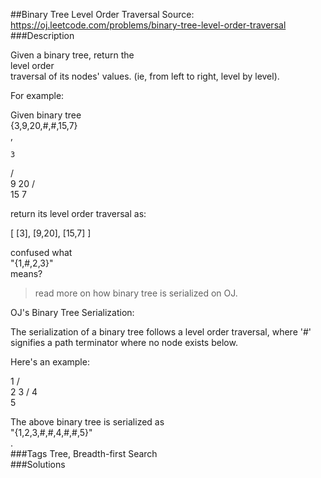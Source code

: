 ##Binary Tree Level Order Traversal
Source: https://oj.leetcode.com/problems/binary-tree-level-order-traversal  
###Description

                
Given a binary tree, return the   
level order  
 traversal of its nodes' values. (ie, from left to right, level by level).  


  

For example:  

Given binary tree   
{3,9,20,#,#,15,7}  
,  

  

    3
   / \
  9  20
    /  \
   15   7
  


  

return its level order traversal as:  

  

[
  [3],
  [9,20],
  [15,7]
]
  



  
confused what   
"{1,#,2,3}"  
 means?   
> read more on how binary tree is serialized on OJ.  


  
OJ's Binary Tree Serialization:  

  

The serialization of a binary tree follows a level order traversal, where '#' signifies a path terminator where no node exists below.
  

  

Here's an example:  

  

   1
  / \
 2   3
    /
   4
    \
     5
  

The above binary tree is serialized as   
"{1,2,3,#,#,4,#,#,5}"  
.  
###Tags
Tree, Breadth-first Search  
###Solutions